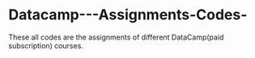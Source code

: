 # Datacamp---Assignments-Codes-

These all codes are the assignments of different DataCamp(paid subscription) courses.  
